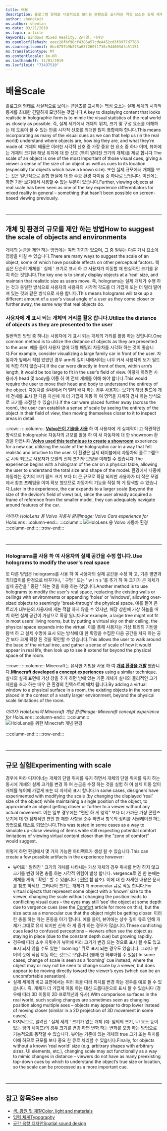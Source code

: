 ```yaml
---
title: 배율
description: 홀로그램 형태로 사실적으로 보이는 콘텐츠를 표시하는 핵심 요소는 실제 세계의 시각적 통계를 최대한 긴밀하게 모방하는 것입니다.
author: shengkait
ms.author: shentan
ms.date: 03/21/2018
ms.topic: article
keywords: Windows Mixed Reality, 스타일, 디자인
ms.openlocfilehash: eeec28fbf98cf4386a57cde4452cd3f8977d7780
ms.sourcegitcommit: 6bc6757b9b273a63f260f1716c944603dfa51151
ms.translationtype: MT
ms.contentlocale: ko-KR
ms.lasthandoff: 11/01/2019
ms.locfileid: "73437510"
---
```

# <a name="scale"></a><span data-ttu-id="48e30-104">배율</span><span class="sxs-lookup"><span data-stu-id="48e30-104">Scale</span></span>

<span data-ttu-id="48e30-105">홀로그램 형태로 사실적으로 보이는 콘텐츠를 표시하는 핵심 요소는 실제 세계의 시각적 통계를 최대한 긴밀하게 모방하는 것입니다.</span><span class="sxs-lookup"><span data-stu-id="48e30-105">A key to displaying content that looks realistic in holographic form is to mimic the visual statistics of the real world as closely as possible.</span></span> <span data-ttu-id="48e30-106">즉, 실제 세계에서 개체의 위치, 크기 및 구성 요소를 이해하는 데 도움이 될 수 있는 만큼 시각적 신호를 최대한 많이 통합해야 합니다.</span><span class="sxs-lookup"><span data-stu-id="48e30-106">This means incorporating as many of the visual cues as we can that help us (in the real world) understand where objects are, how big they are, and what they’re made of.</span></span> <span data-ttu-id="48e30-107">개체의 배율은 이러한 시각적 신호 중 가장 중요 한 요소 중 하나 이며, 뷰어에는 개체의 크기와 해당 위치에 대 한 신호 (특히 알려진 크기의 개체)를 제공 합니다.</span><span class="sxs-lookup"><span data-stu-id="48e30-107">The scale of an object is one of the most important of those visual cues, giving a viewer a sense of the size of an object as well as cues to its location (especially for objects which have a known size).</span></span> <span data-ttu-id="48e30-108">또한 실제 규모에서 개체를 보는 것은 일반적으로 혼합 현실에 대 한 주요 환경 차이점 중 하나로 보입니다. 이전에는 화면 기반 보기에서 사용할 수 없는 부분이 있습니다.</span><span class="sxs-lookup"><span data-stu-id="48e30-108">Further, viewing objects at real scale has been seen as one of the key experience differentiators for mixed reality in general – something that hasn’t been possible on screen-based viewing previously.</span></span>

<br>

---

## <a name="how-to-suggest-the-scale-of-objects-and-environments"></a><span data-ttu-id="48e30-109">개체 및 환경의 규모를 제안 하는 방법</span><span class="sxs-lookup"><span data-stu-id="48e30-109">How to suggest the scale of objects and environments</span></span>

<span data-ttu-id="48e30-110">개체의 눈금을 제안 하는 방법에는 여러 가지가 있으며, 그 중 일부는 다른 가시 요소에 영향을 미칠 수 있습니다.</span><span class="sxs-lookup"><span data-stu-id="48e30-110">There are many ways to suggest the scale of an object, some of which have possible effects on other perceptual factors.</span></span> <span data-ttu-id="48e30-111">핵심은 단순히 개체를 ' 실제 ' 크기로 표시 하 고 사용자가 이동할 때 현실적인 크기를 유지 하는 것입니다.</span><span class="sxs-lookup"><span data-stu-id="48e30-111">The key one is to simply display objects at a ‘real’ size, and maintain that realistic size as users move.</span></span> <span data-ttu-id="48e30-112">즉, holograms는 실제 개체가 수행 하는 것과 동일한 방식으로 사용자의 사용자의 시각적 각도를 더 가깝게 또는 더 멀리 떨어져 있는 것과 같은 방식으로 사용 합니다.</span><span class="sxs-lookup"><span data-stu-id="48e30-112">This means holograms will take up a different amount of a user’s visual angle of a user as they come closer or further away, the same way that real objects do.</span></span>

### <a name="utilize-the-distance-of-objects-as-they-are-presented-to-the-user"></a><span data-ttu-id="48e30-113">사용자에 게 표시 되는 개체의 거리를 활용 합니다.</span><span class="sxs-lookup"><span data-stu-id="48e30-113">Utilize the distance of objects as they are presented to the user</span></span>

<span data-ttu-id="48e30-114">일반적인 방법 중 하나는 사용자에 게 표시 되는 개체의 거리를 활용 하는 것입니다.</span><span class="sxs-lookup"><span data-stu-id="48e30-114">One common method is to utilize the distance of objects as they are presented to the user.</span></span> <span data-ttu-id="48e30-115">예를 들어 사용자 앞에 대형 패밀리 자동차를 시각화 하는 것이 좋습니다.</span><span class="sxs-lookup"><span data-stu-id="48e30-115">For example, consider visualizing a large family car in front of the user.</span></span> <span data-ttu-id="48e30-116">자동차가 앞에서 직접 있었던 경우 arm의 길이 내에서이는 너무 커서 사용자의 보기 필드에 적합 하지 않습니다.</span><span class="sxs-lookup"><span data-stu-id="48e30-116">If the car were directly in front of them, within arm’s length, it would be too large to fit in the user’s field of view.</span></span> <span data-ttu-id="48e30-117">이렇게 하려면 사용자가 head 및 body를 이동 하 여 전체 개체를 이해 해야 합니다.</span><span class="sxs-lookup"><span data-stu-id="48e30-117">This would require the user to move their head and body to understand the entirety of the object.</span></span> <span data-ttu-id="48e30-118">자동차를 실내에서 더 멀리 배치 하는 경우 사용자는 보기의 해당 필드에 개체 전체를 표시 한 다음 자신에 게 더 가깝게 이동 하 여 영역을 자세히 검사 하는 방식으로 크기를 조정할 수 있습니다.</span><span class="sxs-lookup"><span data-stu-id="48e30-118">If the car were placed further away (across the room), the user can establish a sense of scale by seeing the entirety of the object in their field of view, then moving themselves closer to it to inspect areas in detail.</span></span>

:::row:::
    :::column:::
        <span data-ttu-id="48e30-119">**[Volvo는이 기술을 사용](https://www.youtube.com/watch?v=DilzwF90vec)** 하 여 사용자에 게 실제적이 고 직관적인 방식으로 holographic 자동차의 규모를 활용 하 여 새 자동차에 대 한 showroom 환경을 만듭니다.</span><span class="sxs-lookup"><span data-stu-id="48e30-119">**[Volvo used this technique to create a showroom](https://www.youtube.com/watch?v=DilzwF90vec)** experience for a new car, utilizing the scale of the holographic car in a way that felt realistic and intuitive to the user.</span></span> <span data-ttu-id="48e30-120">이 환경은 실제 테이블에서 자동차의 홀로그램으로 시작 되므로 사용자가 모델의 전체 크기와 모양을 이해할 수 있습니다.</span><span class="sxs-lookup"><span data-stu-id="48e30-120">The experience begins with a hologram of the car on a physical table, allowing the user to understand the total size and shape of the model.</span></span> <span data-ttu-id="48e30-121">환경에서 나중에 자동차는 장치의 보기 필드 크기 보다 더 큰 규모로 확장 되지만 사용자가 더 작은 모델에서 참조 프레임을 이미 확보 했으므로 자동차의 기능을 적절 하 게 탐색할 수 있습니다.</span><span class="sxs-lookup"><span data-stu-id="48e30-121">Later in the experience, the car expands to a larger scale (beyond the size of the device's field of view) but, since the user already acquired a frame of reference from the smaller model, they can adequately navigate around features of the car.</span></span><br>
        <br>
        <span data-ttu-id="48e30-122">*이미지: HoloLens 용 Volvo 자동차 환경*</span><span class="sxs-lookup"><span data-stu-id="48e30-122">*Image: Volvo Cars experience for HoloLens*</span></span>
    :::column-end:::
        :::column:::
       ![HoloLens 용 Volvo 자동차 환경](images/volvo-cars-microsoft-hololens-experience01-640px.jpg)<br>
    :::column-end:::
:::row-end:::


<br>

---

### <a name="use-holograms-to-modify-the-users-real-space"></a><span data-ttu-id="48e30-124">Holograms를 사용 하 여 사용자의 실제 공간을 수정 합니다.</span><span class="sxs-lookup"><span data-stu-id="48e30-124">Use holograms to modify the user's real space</span></span>

<span data-ttu-id="48e30-125">또 다른 방법은 holograms를 사용 하 여 사용자의 실제 공간을 수정 하 고, 기존 옆면과 최대값이를 환경으로 바꾸거나, ' 구멍 ' 또는 ' w i n s '를 추가 하 여 크기가 큰 개체가 실제 공간을 ' 중단 ' 하는 것을 허용 하는 것입니다.</span><span class="sxs-lookup"><span data-stu-id="48e30-125">Another method is to use holograms to modify the user's real space, replacing the existing walls or ceilings with environments or appending ‘holes’ or ‘windows’, allowing over-sized objects to seemingly 'break-through' the physical space.</span></span> <span data-ttu-id="48e30-126">예를 들어 큰 트리가 대부분의 사용자에 게는 적합 하지 않을 수 있지만, 해당 상한에 가상 하늘을 배치 하면 실제 공간이 가상으로 확장 됩니다.</span><span class="sxs-lookup"><span data-stu-id="48e30-126">For example, a large tree might not fit in most users’ living rooms, but by putting a virtual sky on their ceiling, the physical space expands into the virtual.</span></span> <span data-ttu-id="48e30-127">이를 통해 사용자는 가상 트리의 기반을 탐색 하 고 실제 수명에 표시 되는 방식에 대 한 확장을 수집한 다음 공간을 차지 하는 공간 보다 크게 확장 된 것을 확인할 수 있습니다.</span><span class="sxs-lookup"><span data-stu-id="48e30-127">This allows the user to walk around the base of the virtual tree, and gather a sense of scale of how it would appear in real life, then look up to see it extend far beyond the physical space of the room.</span></span>

:::row:::
    :::column:::
        <span data-ttu-id="48e30-128">Minecraft는 유사한 기법을 사용 하 여 **[개념 환경을 개발](https://minecraft.net/)** 했습니다.</span><span class="sxs-lookup"><span data-stu-id="48e30-128">**[Minecraft developed a concept experiences](https://minecraft.net/)** using a similar technique.</span></span> <span data-ttu-id="48e30-129">실내의 실제 표면에 가상 창을 추가 하면 방에 있는 기존 개체가 실내의 물리적인 크기 제한을 초과 하는 매우 큰 환경의 컨텍스트에 배치 됩니다.</span><span class="sxs-lookup"><span data-stu-id="48e30-129">By adding a virtual window to a physical surface in a room, the existing objects in the room are placed in the context of a vastly larger environment, beyond the physical scale limitations of the room.</span></span><br>
        <br>
        <span data-ttu-id="48e30-130">*이미지: HoloLens의 Minecraft 개념 환경*</span><span class="sxs-lookup"><span data-stu-id="48e30-130">*Image: Minecraft concept experience for HoloLens*</span></span>
    :::column-end:::
        :::column:::
       ![HoloLens를 위한 Minecraft 개념 환경](images/800px-minecraftwindow-640px.jpg)<br><br>
    :::column-end:::
:::row-end:::


<br>

---


## <a name="experimenting-with-scale"></a><span data-ttu-id="48e30-132">규모 실험</span><span class="sxs-lookup"><span data-stu-id="48e30-132">Experimenting with scale</span></span>

<span data-ttu-id="48e30-133">경우에 따라 디자이너는 개체의 단일 위치를 유지 하면서 개체의 단일 위치를 유지 하는 동시에 개체의 실제 크기를 변경 하 여 눈금을 수정 하는 것을 실험 하 여 실제 이동 없이 개체를 뷰어에 가깝게 또는 더 자세히 표시 합니다.</span><span class="sxs-lookup"><span data-stu-id="48e30-133">In some cases, designers have experimented with modifying the scale (by changing the displayed ‘real’ size of the object) while maintaining a single position of the object, to approximate an object getting closer or further to a viewer without any actual movement.</span></span> <span data-ttu-id="48e30-134">이는 일부 경우에는 "편안 하 게 영역" 보다 더 가까운 가상 콘텐츠 보기에 대 한 잠재적인 편안 한 제한 사항을 준수 하면서 항목의 정리를 시뮬레이션 하는 방법으로 테스트 되었습니다.</span><span class="sxs-lookup"><span data-stu-id="48e30-134">This was tested in some cases as a way to simulate up-close viewing of items while still respecting potential comfort limitations of viewing virtual content closer than the “zone of comfort” would suggest.</span></span>

<span data-ttu-id="48e30-135">이렇게 하면 환경에서 몇 가지 가능한 아티팩트가 생성 될 수 있습니다.</span><span class="sxs-lookup"><span data-stu-id="48e30-135">This can create a few possible artifacts in the experience however:</span></span>
* <span data-ttu-id="48e30-136">뷰어로 ' 알려진 ' 크기의 개체를 나타내는 가상 개체의 경우 위치를 변경 하지 않고 크기를 변경 하면 충돌 하는 시각적 위험이 발생 합니다. vergence로 인 한 눈에는 개체를 계속 ' 확인 ' 할 수 있습니다 ( [편안](comfort.md) 함 참조). 이에 대 한 자세한 내용은 문서를 참조 하세요. 그러나이 크기는 개체가 더 monocular 큐로 작동 합니다.</span><span class="sxs-lookup"><span data-stu-id="48e30-136">For virtual objects that represent some object with a ‘known’ size to the viewer, changing the scale without changing the position leads to conflicting visual cues – the eyes may still ‘see’ the object at some depth due to vergence cues (see the [Comfort](comfort.md) article for more on this), but the size acts as a monocular cue that the object might be getting closer.</span></span> <span data-ttu-id="48e30-137">이러한 충돌 하는 큐는 혼동을 야기 합니다. 예를 들어, 뷰어에는 상수 깊이 큐로 인해 개체가 그대로 유지 되지만 신속 하 게 증가 하는 경우가 많습니다.</span><span class="sxs-lookup"><span data-stu-id="48e30-137">These conflicting cues lead to confused perceptions – viewers often see the object as staying in place (due to the constant depth cue) but growing rapidly.</span></span>
* <span data-ttu-id="48e30-138">경우에 따라 소수 자릿수가 뷰어에 따라 크기가 변경 되는 것으로 표시 될 수도 있고 표시 되지 않을 수도 있는 ' looming ' 큐로 표시 되는 경우도 있습니다. 그러나 뷰어의 눈에 직접 이동 하는 것으로 보입니다 (불쾌 한 하루아침 수 있음).</span><span class="sxs-lookup"><span data-stu-id="48e30-138">In some cases, change of scale is seen as a ‘looming’ cue instead, where the object may or may not be seen to change scale by a viewer, but does appear to be moving directly toward the viewer’s eyes (which can be an uncomfortable sensation).</span></span>
* <span data-ttu-id="48e30-139">실제 세계의 비교 표면에서는 여러 축을 따라 위치를 변경 하는 경우를 예로 들 수 있습니다. 즉, 개체가 더 가깝게 이동 하는 대신 드롭다운으로 표시 될 수 있습니다 (경우에 따라 3D 이동의 2D 프로젝션과 유사).</span><span class="sxs-lookup"><span data-stu-id="48e30-139">With comparison surfaces in the real world, such scaling changes are sometimes seen as changing position along multiple axes – objects may appear to drop lower instead of moving closer (similar in a 2D projection of 3D movement in some cases).</span></span>
* <span data-ttu-id="48e30-140">마지막으로, 알려진 ' 실제 세계 ' 크기가 없는 개체 (예: 임의의 크기, UI 요소 등이 있는 임의 셰이프)의 경우 크기를 변경 하면 변화 하는 변화를 모방 하는 방법으로 기능적으로 동작할 수 있습니다. 뷰어는 기존에 있는 개체의 true 크기 또는 위치를 이해 하므로 규모를 보다 중요 한 큐로 처리할 수 있습니다.</span><span class="sxs-lookup"><span data-stu-id="48e30-140">Finally, for objects without a known ‘real world’ size (e.g. arbitrary shapes with arbitrary sizes, UI elements, etc.), changing scale may act functionally as a way to mimic changes in distance – viewers do not have as many preexisting top-down cues by which to understand the object’s true size or location, so the scale can be processed as a more important cue.</span></span>

<br>

---

## <a name="see-also"></a><span data-ttu-id="48e30-141">참고 항목</span><span class="sxs-lookup"><span data-stu-id="48e30-141">See also</span></span>
* [<span data-ttu-id="48e30-142">색, 광원 및 재질</span><span class="sxs-lookup"><span data-stu-id="48e30-142">Color, light and materials</span></span>](color,-light-and-materials.md)
* [<span data-ttu-id="48e30-143">입력 체계</span><span class="sxs-lookup"><span data-stu-id="48e30-143">Typography</span></span>](typography.md)
* [<span data-ttu-id="48e30-144">공간 음향 디자인</span><span class="sxs-lookup"><span data-stu-id="48e30-144">Spatial sound design</span></span>](spatial-sound-design.md)
